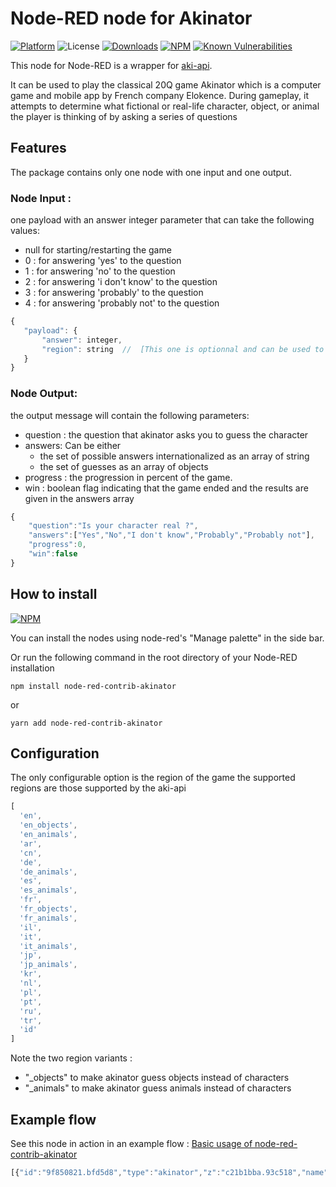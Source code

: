 # Node-RED node for Akinator
[![Platform](https://img.shields.io/badge/platform-Node--RED-red)](https://nodered.org)
![License](https://img.shields.io/github/license/snoopfab/node-red-contrib-akinator.svg)
[![Downloads](https://img.shields.io/npm/dm/node-red-contrib-akinator.svg)](https://www.npmjs.com/package/node-red-contrib-akinator)
[![NPM](https://img.shields.io/npm/v/node-red-contrib-akinator?logo=npm)](https://www.npmjs.org/package/node-red-contrib-akinator)
[![Known Vulnerabilities](https://snyk.io/test/npm/node-red-contrib-akinator/badge.svg)](https://snyk.io/test/npm/node-red-contrib-akinator)

This node for Node-RED is a wrapper for [aki-api](https://github.com/jgoralcz/aki-api).

It can be used to play the classical 20Q game Akinator which is a computer game and mobile app by French company Elokence.
During gameplay, it attempts to determine what fictional or real-life character, object, or animal the player is thinking of by asking a series of questions

## Features

The package contains only one node with one input and one output.

### Node Input :
one payload with an answer integer parameter that can take the following values:
- null for starting/restarting the game
- 0 : for answering 'yes' to the question
- 1 : for answering 'no' to the question
- 2 : for answering 'i don't know' to the question
- 3 : for answering 'probably' to the question
- 4 : for answering 'probably not' to the question

```javascript
{
   "payload": {
       "answer": integer,
       "region": string  //  [This one is optionnal and can be used to override the region selected in the node settings]
   }
}
```
### Node Output:
the output message will contain the following parameters:
- question : the question that akinator asks you to guess the character
- answers: Can be either
    - the set of possible answers internationalized as an array of string
    - the set of guesses as an array of objects
- progress : the progression in percent of the game.
- win : boolean flag indicating that the game ended and the results are given in the answers array
```javascript
{
    "question":"Is your character real ?",
    "answers":["Yes","No","I don't know","Probably","Probably not"],
    "progress":0,
    "win":false
}
```

## How to install

[![NPM](https://nodei.co/npm/node-red-contrib-akinator.png?downloads=true)](https://nodei.co/npm/node-red-contrib-akinator/)

You can install the nodes using node-red's "Manage palette" in the side bar.

Or run the following command in the root directory of your Node-RED installation
```
npm install node-red-contrib-akinator
```
or
```
yarn add node-red-contrib-akinator
```

## Configuration
The only configurable option is the region of the game
the supported regions are those supported by the aki-api

```javascript
[
  'en',
  'en_objects',
  'en_animals',
  'ar',
  'cn',
  'de',
  'de_animals',
  'es',
  'es_animals',
  'fr',
  'fr_objects',
  'fr_animals',
  'il',
  'it',
  'it_animals',
  'jp',
  'jp_animals',
  'kr',
  'nl',
  'pl',
  'pt',
  'ru',
  'tr',
  'id'
]
```

Note the two region variants :
- "_objects" to make akinator guess objects instead of characters
- "_animals" to make akinator guess animals instead of characters

## Example flow

See this node in action in an example flow : [Basic usage of node-red-contrib-akinator](https://flows.nodered.org/flow/96ced658e7b1ab2cb3f5dd7a143cf127)

```javascript
[{"id":"9f850821.bfd5d8","type":"akinator","z":"c21b1bba.93c518","name":"","region":"en_objects","x":400,"y":300,"wires":[["45750051.4fba4"]]},{"id":"e200bae4.bb9bb8","type":"inject","z":"c21b1bba.93c518","name":"YES","props":[{"p":"payload"},{"p":"topic","vt":"str"}],"repeat":"","crontab":"","once":false,"onceDelay":0.1,"topic":"","payload":"{\"answer\":0}","payloadType":"json","x":150,"y":240,"wires":[["9f850821.bfd5d8"]]},{"id":"998a77c8.866d68","type":"inject","z":"c21b1bba.93c518","name":"NO","props":[{"p":"payload"},{"p":"topic","vt":"str"}],"repeat":"","crontab":"","once":false,"onceDelay":0.1,"topic":"","payload":"{\"answer\":1}","payloadType":"json","x":150,"y":280,"wires":[["9f850821.bfd5d8"]]},{"id":"76e7381b.64aa68","type":"inject","z":"c21b1bba.93c518","name":"DON'T KNOW","props":[{"p":"payload"},{"p":"topic","vt":"str"}],"repeat":"","crontab":"","once":false,"onceDelay":0.1,"topic":"","payload":"{\"answer\":2}","payloadType":"json","x":170,"y":320,"wires":[["9f850821.bfd5d8"]]},{"id":"ff6ef220.0825c","type":"inject","z":"c21b1bba.93c518","name":"PROBABLY","props":[{"p":"payload"},{"p":"topic","vt":"str"}],"repeat":"","crontab":"","once":false,"onceDelay":0.1,"topic":"","payload":"{\"answer\":3}","payloadType":"json","x":170,"y":360,"wires":[["9f850821.bfd5d8"]]},{"id":"b5202279.9e395","type":"inject","z":"c21b1bba.93c518","name":"PROBABLY NOT","props":[{"p":"payload"},{"p":"topic","vt":"str"}],"repeat":"","crontab":"","once":false,"onceDelay":0.1,"topic":"","payload":"{\"answer\":4}","payloadType":"json","x":180,"y":400,"wires":[["9f850821.bfd5d8"]]},{"id":"d81f8324.cacd6","type":"inject","z":"c21b1bba.93c518","name":"Start","props":[{"p":"payload"},{"p":"topic","vt":"str"}],"repeat":"","crontab":"","once":false,"onceDelay":0.1,"topic":"","payload":"{}","payloadType":"json","x":150,"y":200,"wires":[["9f850821.bfd5d8"]]},{"id":"45750051.4fba4","type":"debug","z":"c21b1bba.93c518","name":"","active":true,"tosidebar":true,"console":false,"tostatus":false,"complete":"false","statusVal":"","statusType":"auto","x":570,"y":300,"wires":[]}]
```
